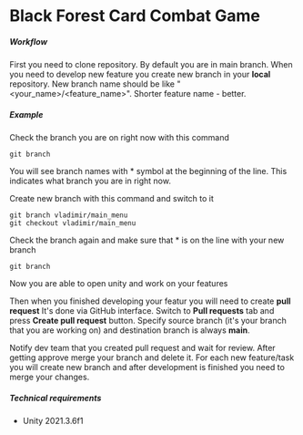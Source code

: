# Black Forest Card Combat Game

##### Workflow
First you need to clone repository. By default you are in main branch.
When you need to develop new feature you create new branch in your **local** repository.
New branch name should be like "<your_name>/<feature_name>". Shorter feature name - better.

##### Example
Check the branch you are on right now with this command
```
git branch
```
You will see branch names with * symbol at the beginning of the line. This indicates what branch you are in right now.

Create new branch with this command and switch to it
```
git branch vladimir/main_menu
git checkout vladimir/main_menu
```

Check the branch again and make sure that * is on the line with your new branch
```
git branch
```
Now you are able to open unity and work on your features

Then when you finished developing your featur you will need to create **pull request**
It's done via GitHub interface. Switch to **Pull requests** tab and press **Create pull request** button.
Specify source branch (it's your branch that you are working on) and destination branch is always **main**.

Notify dev team that you created pull request and wait for review. After getting approve merge your branch and delete it.
For each new feature/task you will create new branch and after development is finished you need to merge your changes.

##### Technical requirements
- Unity 2021.3.6f1
